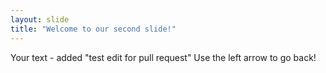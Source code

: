 ```yaml
---
layout: slide
title: "Welcome to our second slide!"
---
```

Your text - added "test edit for pull request"
Use the left arrow to go back!
